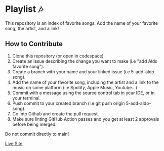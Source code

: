 # Playlist 🎶
This repository is an index of favorite songs. Add the name of your favorite song, the artist, and a link!

## How to Contribute
1. Clone this repository (or open in codespace) 
2. Create an issue describing the change you want to make (i.e "add Aldo favorite song").
3. Create a branch with your name and your linked issue (i.e 5-add-aldo-song).
4. Add the name of your favorite song, including the artist and a link to the music on some platform (i.e Spotify, Apple Music, Youtube...)
5. Commit with a message using the source control tab in your IDE, or in your terminal.  
6. Push commit to your created branch (i.e git push origin 5-add-aldo-song). 
7. Go into Github and create the pull request. 
8. Make sure linting GitHub Action passes and you get at least 2 approvals before being merged. 

Do not commit directly to main!

[Live Site](https://dpi-tta-projects.github.io/pr-playlist/)
